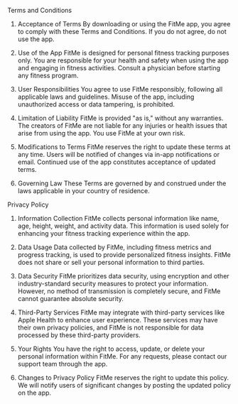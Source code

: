 Terms and Conditions
1. Acceptance of Terms
By downloading or using the FitMe app, you agree to comply with these Terms and Conditions. If you do not agree, do not use the app.

2. Use of the App
FitMe is designed for personal fitness tracking purposes only. You are responsible for your health and safety when using the app and engaging in fitness activities. Consult a physician before starting any fitness program.

3. User Responsibilities
You agree to use FitMe responsibly, following all applicable laws and guidelines. Misuse of the app, including unauthorized access or data tampering, is prohibited.

4. Limitation of Liability
FitMe is provided "as is," without any warranties. The creators of FitMe are not liable for any injuries or health issues that arise from using the app. You use FitMe at your own risk.

5. Modifications to Terms
FitMe reserves the right to update these terms at any time. Users will be notified of changes via in-app notifications or email. Continued use of the app constitutes acceptance of updated terms.

6. Governing Law
These Terms are governed by and construed under the laws applicable in your country of residence.

Privacy Policy
1. Information Collection
FitMe collects personal information like name, age, height, weight, and activity data. This information is used solely for enhancing your fitness tracking experience within the app.

2. Data Usage
Data collected by FitMe, including fitness metrics and progress tracking, is used to provide personalized fitness insights. FitMe does not share or sell your personal information to third parties.

3. Data Security
FitMe prioritizes data security, using encryption and other industry-standard security measures to protect your information. However, no method of transmission is completely secure, and FitMe cannot guarantee absolute security.

4. Third-Party Services
FitMe may integrate with third-party services like Apple Health to enhance user experience. These services may have their own privacy policies, and FitMe is not responsible for data processed by these third-party providers.

5. Your Rights
You have the right to access, update, or delete your personal information within FitMe. For any requests, please contact our support team through the app.

6. Changes to Privacy Policy
FitMe reserves the right to update this policy. We will notify users of significant changes by posting the updated policy on the app.
